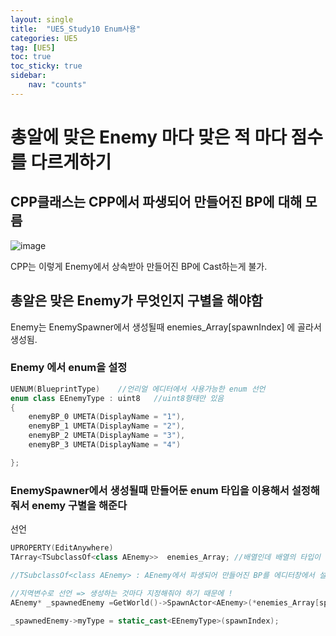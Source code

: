 ```yaml
---
layout: single
title:  "UE5_Study10 Enum사용"
categories: UE5
tag: [UE5]
toc: true
toc_sticky: true
sidebar:
    nav: "counts"
---
```


# 총알에 맞은 Enemy 마다 맞은 적 마다 점수를 다르게하기   


## CPP클래스는 CPP에서 파생되어 만들어진 BP에 대해 모름 

![image](https://github.com/silverlnng/DatastructureStudy/assets/112385982/f411ae08-2ed2-438b-b096-609024a01e9f)
  
    

CPP는 이렇게 Enemy에서 상속받아 만들어진 BP에 Cast하는게 불가.


## 총알은 맞은 Enemy가 무엇인지 구별을 해야함

Enemy는 EnemySpawner에서 생성될때 enemies_Array[spawnIndex] 에 골라서 생성됨.  
  


###  Enemy 에서 enum을 설정 
  

```cpp
UENUM(BlueprintType)	//언리얼 에디터에서 사용가능한 enum 선언
enum class EEnemyType : uint8	//uint8형태만 있음 
{
	enemyBP_0 UMETA(DisplayName = "1"),
	enemyBP_1 UMETA(DisplayName = "2"),
	enemyBP_2 UMETA(DisplayName = "3"),
	enemyBP_3 UMETA(DisplayName = "4")

};
```

### EnemySpawner에서 생성될때 만들어둔 enum 타입을 이용해서 설정해줘서 enemy 구별을 해준다

선언  

```cpp
UPROPERTY(EditAnywhere)
TArray<TSubclassOf<class AEnemy>>  enemies_Array; //배열인데 배열의 타입이 클래스

//TSubclassOf<class AEnemy> : AEnemy에서 파생되어 만들어진 BP를 에디터창에서 설정할수있음
```



```cpp
//지역변수로 선언 => 생성하는 것마다 지정해줘야 하기 때문에 !
AEnemy* _spawnedEnemy =GetWorld()->SpawnActor<AEnemy>(*enemies_Array[spawnIndex], spawnPosition->GetComponentLocation(), spawnPosition->GetComponentRotation());

_spawnedEnemy->myType = static_cast<EEnemyType>(spawnIndex);
```